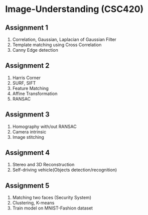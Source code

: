 # Image-Understanding (CSC420)
## Assignment 1
1. Correlation, Gaussian, Laplacian of Gaussian Filter
2. Template matching using Cross Correlation
3. Canny Edge detection
## Assignment 2
1. Harris Corner
2. SURF, SIFT
3. Feature Matching
4. Affine Transformation
5. RANSAC
## Assignment 3
1. Homography with/out RANSAC
2. Camera intrinsic
3. Image stitching
## Assignment 4
1. Stereo and 3D Reconstruction
2. Self-driving vehicle(Objects detection/recognition)
## Assignment 5
1. Matching two faces (Security System)
2. Clustering, K-means
3. Train model on MNIST-Fashion dataset
